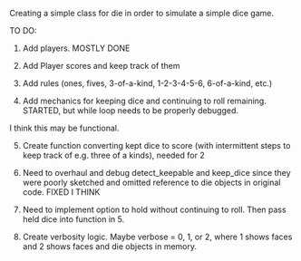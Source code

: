 Creating a simple class for die in order to simulate a simple dice game.

TO DO:

1.  Add players. MOSTLY DONE

2.  Add Player scores and keep track of them 

3.  Add rules (ones, fives, 3-of-a-kind, 1-2-3-4-5-6, 6-of-a-kind, etc.)

4.  Add mechanics for keeping dice and continuing to roll remaining.  STARTED, but while loop needs to be properly debugged.  

I think this may be functional.

5.  Create function converting kept dice to score (with intermittent steps to keep track of e.g. three of a kinds), needed for 2

6.  Need to overhaul and debug detect_keepable and keep_dice since they were poorly sketched and omitted reference to die objects in original code.  FIXED I THINK

7.  Need to implement option to hold without continuing to roll.  Then pass held dice into function in 5.

8.  Create verbosity logic. Maybe verbose = 0, 1, or 2, where 1 shows faces and 2 shows faces and die objects in memory.
